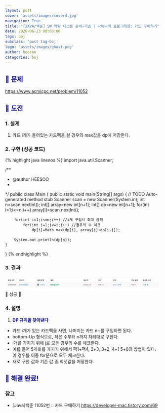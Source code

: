 ```yaml
---
layout: post
cover: 'assets/images/cover4.jpg'
navigation: True
title: "[JAVA/백준] SW 역량 테스트 준비-기초 | 다이나믹 프로그래밍: 카드 구매하기"
date: 2020-06-23 00:00:00
tags: boj
subclass: 'post tag-boj'
logo: 'assets/images/ghost.png'
author: heesoo
categories: boj
---
```

## <span style="color:navy">👀 문제</span>
<https://www.acmicpc.net/problem/11052>

## <span style="color:navy">👊 도전</span>

### 1. 설계
1. 카드 i개가 들어있는 카드팩을 살 경우의 max값을 dp에 저장한다.

### 2. 구현 (성공 코드)
{% highlight java linenos %}
import java.util.Scanner;

/**
 * @author HEESOO
 *
 */
public class Main {
	public static void main(String[] args) {
		// TODO Auto-generated method stub
		Scanner scan = new Scanner(System.in);
		int n=scan.nextInt();
		int[] array=new int[n+1];
		int[] dp=new int[n+1];
		for(int i=1;i<=n;i++)
			array[i]=scan.nextInt();
		
		for(int i=1;i<=n;i++) //i개 구입시 최대 금액
			for(int j=1;j<=i;j++) //경우의 수 체크
				dp[i]=Math.max(dp[i], array[j]+dp[i-j]);
		
		System.out.println(dp[n]);
	}
}
{% endhighlight %}

### 3. 결과
![실행결과](./assets/images/200623_6.PNG)
🤟 성공 🤟  

### 4. 설명
1. **<span style="color:navy">DP 규칙을 찾아낸다</span>**
- 카드 i개가 있는 카드팩을 사면, 나머지는 카드 n-i를 구입하면 된다.
- bottom-Up 형식으로, 작은 수부터 n까지 차례대로 구한다.
- i개를 가지기 위해 j로 모든 경우의 수를 체크한다.
- 예를 들어 5개(i)를 가지기 위해서 팩1+팩4, 2+3, 3+2, 4+1 5+0의 방법이 있다. 이 경우를 이중 for문으로 모두 체크한다.
- 새로 구한 값과 기존 값 중 최댓값을 저장한다.

## <span style="color:navy">👏 해결 완료!</span>

### 참고
- [Java]백준 11052번 :: 카드 구매하기 <https://developer-mac.tistory.com/69>